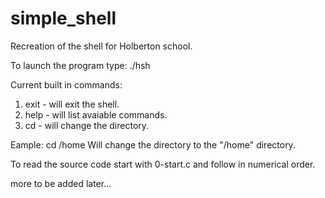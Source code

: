 # simple_shell
Recreation of the shell for Holberton school.

To launch the program type: ./hsh

Current built in commands:
1. exit - will exit the shell.
2. help - will list avaiable commands.
3. cd - will change the directory.

Eample: cd /home
Will change the directory to the "/home" directory.

To read the source code start with 0-start.c and follow in numerical order.

more to be added later...
